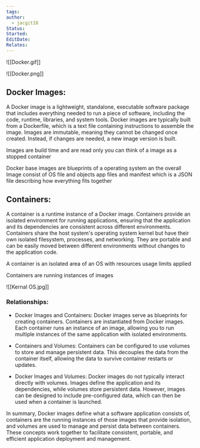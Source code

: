 ```yaml
---
tags: 
author:
  - jacgit18
Status: 
Started: 
EditDate: 
Relates:
---
```

![[Docker.gif]]


![[Docker.png]]





## Docker Images:


A Docker image is a lightweight, standalone, executable software package that includes everything needed to run a piece of software, including the code, runtime, libraries, and system tools. Docker images are typically built from a Dockerfile, which is a text file containing instructions to assemble the image. Images are immutable, meaning they cannot be changed once created. Instead, if changes are needed, a new image version is built.  

Images are build time and are read only you can think of a image as a stopped container  
  

Docker base images  are blueprints of a operating system an the overall Image consist of OS file and objects app files and manifest which is a JSON file describing how everything fits together
## Containers:
A container is a runtime instance of a Docker image. Containers provide an isolated environment for running applications, ensuring that the application and its dependencies are consistent across different environments. Containers share the host system's operating system kernel but have their own isolated filesystem, processes, and networking. They are portable and can be easily moved between different environments without changes to the application code.  


A container is an isolated area of an OS with resources usage limits applied

Containers are running instances of images

![[Kernal OS.jpg]]


  
### Relationships:  
- Docker Images and Containers: Docker images serve as blueprints for creating containers. Containers are instantiated from Docker images. Each container runs an instance of an image, allowing you to run multiple instances of the same application with isolated environments.  
  
- Containers and Volumes: Containers can be configured to use volumes to store and manage persistent data. This decouples the data from the container itself, allowing the data to survive container restarts or updates.  
  
- Docker Images and Volumes: Docker images do not typically interact directly with volumes. Images define the application and its dependencies, while volumes store persistent data. However, images can be designed to include pre-configured data, which can then be used when a container is launched.  
  
In summary, Docker images define what a software application consists of, containers are the running instances of those images that provide isolation, and volumes are used to manage and persist data between containers. These concepts work together to facilitate consistent, portable, and efficient application deployment and management.


